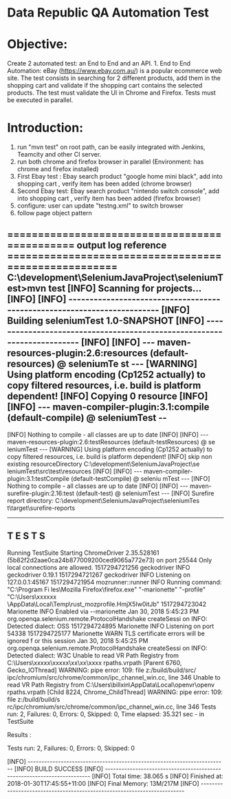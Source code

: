 # Data Republic QA Automation Test

# Objective​:
Create 2 automated test: an End to End and an API.
1.​ ​End​ ​to​ ​End​ ​Automation:
eBay (https://www.ebay.com.au/) is a popular ecommerce web site.
The test consists in searching for 2 different products, add them in the shopping cart and
validate if the shopping cart contains the selected products.
The test must validate the UI in Chrome and Firefox. Tests must be executed in parallel.

# Introduction:
1) run "mvn test" on root path, can be easily integrated with Jenkins, Teamcity and other CI server.
2) run both chrome and firefox browser in parallel (Environment: has chrome and firefox installed)
3) First Ebay test : Ebay search product "google home mini black", add into shopping cart , verify item has been added (chrome browser)
4) Second Ebay test: Ebay search product "nintendo switch console", add into shopping cart , verify item has been added (firefox browser)
5) configure: user can update "testng.xml" to switch browser
6) follow page object pattern

============================================== output log reference =====================================================
C:\development\SeleniumJavaProject\seleniumTest>mvn test
[INFO] Scanning for projects...
[INFO]
[INFO] ------------------------------------------------------------------------
[INFO] Building seleniumTest 1.0-SNAPSHOT
[INFO] ------------------------------------------------------------------------
[INFO]
[INFO] --- maven-resources-plugin:2.6:resources (default-resources) @ seleniumTe
st ---
[WARNING] Using platform encoding (Cp1252 actually) to copy filtered resources,
i.e. build is platform dependent!
[INFO] Copying 0 resource
[INFO]
[INFO] --- maven-compiler-plugin:3.1:compile (default-compile) @ seleniumTest --
-
[INFO] Nothing to compile - all classes are up to date
[INFO]
[INFO] --- maven-resources-plugin:2.6:testResources (default-testResources) @ se
leniumTest ---
[WARNING] Using platform encoding (Cp1252 actually) to copy filtered resources,
i.e. build is platform dependent!
[INFO] skip non existing resourceDirectory C:\development\SeleniumJavaProject\se
leniumTest\src\test\resources
[INFO]
[INFO] --- maven-compiler-plugin:3.1:testCompile (default-testCompile) @ seleniu
mTest ---
[INFO] Nothing to compile - all classes are up to date
[INFO]
[INFO] --- maven-surefire-plugin:2.16:test (default-test) @ seleniumTest ---
[INFO] Surefire report directory: C:\development\SeleniumJavaProject\seleniumTes
t\target\surefire-reports

-------------------------------------------------------
 T E S T S
-------------------------------------------------------
Running TestSuite
Starting ChromeDriver 2.35.528161 (5b82f2d2aae0ca24b877009200ced9065a772e73) on
port 25544
Only local connections are allowed.
1517294721256   geckodriver     INFO    geckodriver 0.19.1
1517294721267   geckodriver     INFO    Listening on 127.0.0.1:45167
1517294721954   mozrunner::runner       INFO    Running command: "C:\\Program Fi
les\\Mozilla Firefox\\firefox.exe" "-marionette" "-profile" "C:\\Users\\xxxxxx\
\AppData\\Local\\Temp\\rust_mozprofile.HmjX5Iw0itJb"
1517294723042   Marionette      INFO    Enabled via --marionette
Jan 30, 2018 5:45:23 PM org.openqa.selenium.remote.ProtocolHandshake createSessi
on
INFO: Detected dialect: OSS
1517294724895   Marionette      INFO    Listening on port 54338
1517294725177   Marionette      WARN    TLS certificate errors will be ignored f
or this session
Jan 30, 2018 5:45:25 PM org.openqa.selenium.remote.ProtocolHandshake createSessi
on
INFO: Detected dialect: W3C
Unable to read VR Path Registry from C:\Users\xxxxx\xxxxx\xx\xx\xxxx
rpaths.vrpath
[Parent 6760, Gecko_IOThread] WARNING: pipe error: 109: file z:/build/build/src/
ipc/chromium/src/chrome/common/ipc_channel_win.cc, line 346
Unable to read VR Path Registry from C:\Users\billxin\AppData\Local\openvr\openv
rpaths.vrpath
[Child 8224, Chrome_ChildThread] WARNING: pipe error: 109: file z:/build/build/s
rc/ipc/chromium/src/chrome/common/ipc_channel_win.cc, line 346
Tests run: 2, Failures: 0, Errors: 0, Skipped: 0, Time elapsed: 35.321 sec - in
TestSuite

Results :

Tests run: 2, Failures: 0, Errors: 0, Skipped: 0

[INFO] ------------------------------------------------------------------------
[INFO] BUILD SUCCESS
[INFO] ------------------------------------------------------------------------
[INFO] Total time: 38.065 s
[INFO] Finished at: 2018-01-30T17:45:55+11:00
[INFO] Final Memory: 13M/217M
[INFO] ------------------------------------------------------------------------

